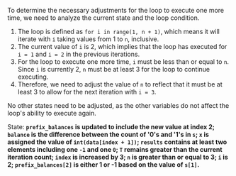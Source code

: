 To determine the necessary adjustments for the loop to execute one more time, we need to analyze the current state and the loop condition.

1. The loop is defined as `for i in range(1, n + 1)`, which means it will iterate with `i` taking values from 1 to `n`, inclusive. 
2. The current value of `i` is 2, which implies that the loop has executed for `i = 1` and `i = 2` in the previous iterations.
3. For the loop to execute one more time, `i` must be less than or equal to `n`. Since `i` is currently 2, `n` must be at least 3 for the loop to continue executing.
4. Therefore, we need to adjust the value of `n` to reflect that it must be at least 3 to allow for the next iteration with `i = 3`.

No other states need to be adjusted, as the other variables do not affect the loop's ability to execute again.

State: **`prefix_balances` is updated to include the new value at index 2; `balance` is the difference between the count of '0's and '1's in `s`; `x` is assigned the value of `int(data[index + 1])`; `results` contains at least two elements including one `-1` and one `0`; `T` remains greater than the current iteration count; `index` is increased by 3; `n` is greater than or equal to 3; `i` is 2; `prefix_balances[2]` is either 1 or -1 based on the value of `s[1]`.**